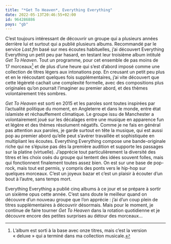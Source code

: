 ```yaml
---
title: "*Get To Heaven*, Everything Everything"
date: 2022-05-13T20:46:55+02:00
id: 964286886 
pays: "gb"
---
```


C’est toujours intéressant de découvrir un groupe qui a plusieurs années derrière lui et surtout qui a publié plusieurs albums. Recommandé par le service *Last.fm* basé sur mes écoutes habituelles, j’ai découvert Everything Everything un petit peu par hasard, en testant leur troisième album intitulé *Get To Heaven*. Tout un programme, pour cet ensemble de pas moins de 17 morceaux[^1] et de plus d’une heure qui s’est d’abord imposé comme une collection de titres légers aux intonations pop. En creusant un petit peu plus et en le réécoutant quelques fois supplémentaires, j’ai vite découvert que cette légèreté cachait une complexité formelle, avec des compositions plus originales qu’on pourrait l’imaginer au premier abord, et des thèmes volontairement très sombres.

*Get To Heaven* est sorti en 2015 et les paroles sont toutes inspirées par l’actualité politique du moment, en Angleterre et dans le monde, entre état islamiste et réchauffement climatique. Le groupe issu de Manchester a volontairement joué sur les décalages entre une musique en apparence fun et légère et des thèmes résolument négatifs. Comme je ne fais en général pas attention aux paroles, je garde surtout en tête la musique, qui est aussi pop au premier abord qu’elle peut s’avérer travaillée et sophistiquée en multipliant les écoutes. Everything Everything compose une bande-originale riche qui ne s’épuise pas dès la première audition et supporte les passages sur la platine (virtuelle). J’apprécie tout particulièrement la diversité des titres et les choix osés du groupe qui tentent des idées souvent folles, mais qui fonctionnent finalement toutes assez bien. On est sur une base de pop-rock, mais tout est permis, y compris des ponts vers le hip-hop sur quelques morceaux. C’est un joyeux bazar et c’est un plaisir à écouter d’un bout à l’autre, sans temps mort.

Everything Everything a publié cinq albums à ce jour et se prépare à sortir un sixième opus cette année. C’est sans doute le meilleur quand on découvre d’un nouveau groupe que l’on apprécie : j’ai d’un coup plein de titres supplémentaires à découvrir désormais. Mais pour le moment, je continue de faire tourner *Get To Heaven* dans la rotation quotidienne et je découvre encore des petites surprises au détour des morceaux…

[^1]: L’album est sorti à la base avec onze titres, mais c’est la version « deluxe » qui a terminé dans ma collection musicale.
